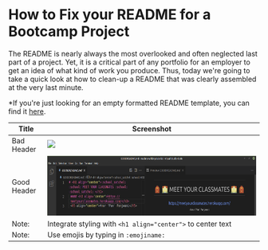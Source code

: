 # How to Fix your README for a Bootcamp Project
The README is nearly always the most overlooked and often neglected last part of a project. Yet, it is a critical part of any portfolio for an employer to get an idea of what kind of work you produce. Thus, today we're going to take a quick look at how to clean-up a README that was clearly assembled at the very last minute. 

*If you're just looking for an empty formatted README template, you can find it [here](TemplateREADME.md).

| Title      | Screenshot |
|------------|------------|
| Bad Header |  <img src="./images/" width="1500"> | 
| Good Header |  <img src="./images/GoodHeader.png" width="1500" height="120"> | 
| Note:      | Integrate styling with `<h1 align="center">` to center text | test test
| Note:      | Use emojis by typing in `:emojiname:`

